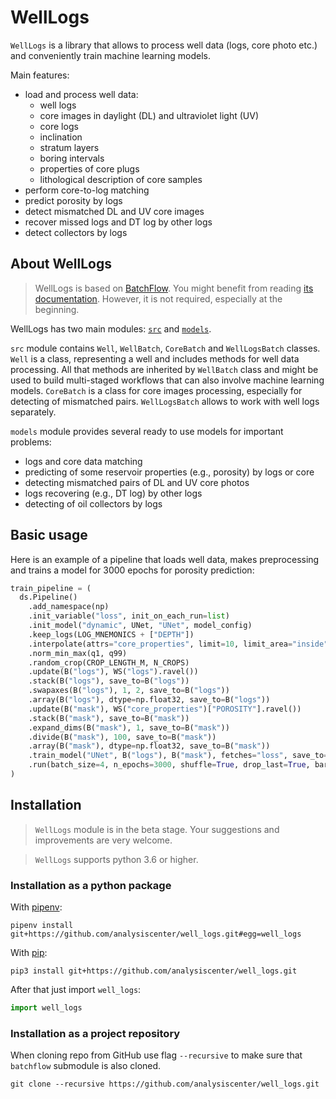 # WellLogs

`WellLogs` is a library that allows to process well data (logs, core photo etc.) and conveniently train
machine learning models.

Main features:

* load and process well data:
    * well logs
    * core images in daylight (DL) and ultraviolet light (UV)
    * core logs
    * inclination
    * stratum layers
    * boring intervals
    * properties of core plugs
    * lithological description of core samples
* perform core-to-log matching
* predict porosity by logs
* detect mismatched DL and UV core images
* recover missed logs and DT log by other logs
* detect collectors by logs

## About WellLogs

> WellLogs is based on [BatchFlow](https://github.com/analysiscenter/batchflow). You might benefit from reading [its documentation](https://analysiscenter.github.io/batchflow).
However, it is not required, especially at the beginning.


WellLogs has two main modules: [``src``](https://github.com/analysiscenter/well_logs/tree/master/well_logs/core) and [``models``](https://github.com/analysiscenter/well_logs/tree/master/well_logs/models).


``src`` module contains ``Well``, ``WellBatch``, ``CoreBatch`` and ``WellLogsBatch`` classes.
``Well`` is a class, representing a well and includes methods for well data processing. All that methods are inherited by ``WellBatch`` class and might be used to build multi-staged workflows that can also involve machine learning models. ``CoreBatch`` is a class for core images processing, especially for detecting of mismatched pairs. ``WellLogsBatch`` allows to work with well logs separately.

``models`` module provides several ready to use models for important problems:

* logs and core data matching
* predicting of some reservoir properties (e.g., porosity) by logs or core
* detecting mismatched pairs of DL and UV core photos
* logs recovering (e.g., DT log) by other logs
* detecting of oil collectors by logs

## Basic usage

Here is an example of a pipeline that loads well data, makes preprocessing and trains
a model for 3000 epochs for porosity prediction:
```python
train_pipeline = (
  ds.Pipeline()
    .add_namespace(np)
    .init_variable("loss", init_on_each_run=list)
    .init_model("dynamic", UNet, "UNet", model_config)
    .keep_logs(LOG_MNEMONICS + ["DEPTH"])
    .interpolate(attrs="core_properties", limit=10, limit_area="inside")
    .norm_min_max(q1, q99)
    .random_crop(CROP_LENGTH_M, N_CROPS)
    .update(B("logs"), WS("logs").ravel())
    .stack(B("logs"), save_to=B("logs"))
    .swapaxes(B("logs"), 1, 2, save_to=B("logs"))
    .array(B("logs"), dtype=np.float32, save_to=B("logs"))
    .update(B("mask"), WS("core_properties")["POROSITY"].ravel())
    .stack(B("mask"), save_to=B("mask"))
    .expand_dims(B("mask"), 1, save_to=B("mask"))
    .divide(B("mask"), 100, save_to=B("mask"))
    .array(B("mask"), dtype=np.float32, save_to=B("mask"))
    .train_model("UNet", B("logs"), B("mask"), fetches="loss", save_to=V("loss", mode="a"))
    .run(batch_size=4, n_epochs=3000, shuffle=True, drop_last=True, bar=True, lazy=True)
)
```


## Installation

> `WellLogs` module is in the beta stage. Your suggestions and improvements are very welcome.

> `WellLogs` supports python 3.6 or higher.


### Installation as a python package

With [pipenv](https://docs.pipenv.org/):

    pipenv install git+https://github.com/analysiscenter/well_logs.git#egg=well_logs

With [pip](https://pip.pypa.io/en/stable/):

    pip3 install git+https://github.com/analysiscenter/well_logs.git

After that just import `well_logs`:
```python
import well_logs
```


### Installation as a project repository

When cloning repo from GitHub use flag ``--recursive`` to make sure that ``batchflow`` submodule is also cloned.

    git clone --recursive https://github.com/analysiscenter/well_logs.git
